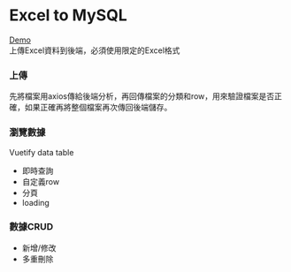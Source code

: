 # Excel to MySQL
[Demo](upload.lpcen.com)<br>
上傳Excel資料到後端，必須使用限定的Excel格式

### 上傳
先將檔案用axios傳給後端分析，再回傳檔案的分類和row，用來驗證檔案是否正確，如果正確再將整個檔案再次傳回後端儲存。

### 瀏覽數據
Vuetify data table
* 即時查詢
* 自定義row
* 分頁
* loading

### 數據CRUD
* 新增/修改 
* 多重刪除
